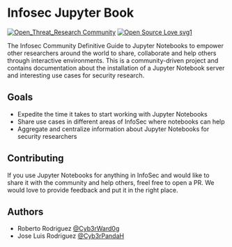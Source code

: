 # Infosec Jupyter Book

[![Open_Threat_Research Community](https://img.shields.io/badge/Open_Threat_Research-Community-brightgreen.svg)](https://twitter.com/OTR_Community)
[![Open Source Love svg1](https://badges.frapsoft.com/os/v3/open-source.svg?v=103)](https://github.com/ellerbrock/open-source-badges/)

The Infosec Community Definitive Guide to Jupyter Notebooks to empower other researchers around the world to share, collaborate and help others through interactive environments. This is a community-driven project and contains documentation about the installation of a Jupyter Notebook server and interesting use cases for security research.

## Goals

* Expedite the time it takes to start working with Jupyter Notebooks
* Share use cases in different areas of InfoSec where notebooks can help
* Aggregate and centralize information about Jupyter Notebooks for security researchers

## Contributing

If you use Jupyter Notebooks for anything in InfoSec and would like to share it with the community and help others, freel free to open a PR. We would love to provide feedback and put it in the right place.

## Authors

* Roberto Rodriguez [@Cyb3rWard0g](https://twitter.com/Cyb3rWard0g)
* Jose Luis Rodriguez [@Cyb3rPandaH](https://twitter.com/Cyb3rPandaH)